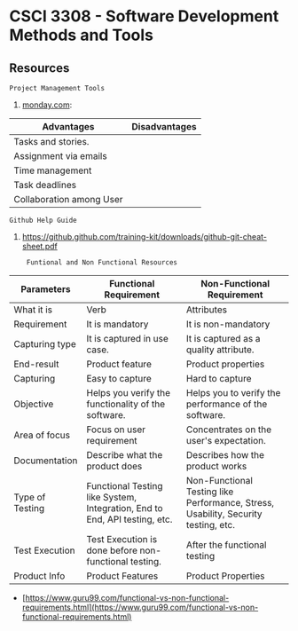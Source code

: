# CSCI 3308 - Software Development Methods and Tools
  

## Resources

    Project Management Tools

1) [monday.com](http://monday.com/):

|Advantages  | Disadvantages |
|--|--|
|  Tasks and stories.||
| Assignment via emails||
|Time management||
|Task deadlines||
|Collaboration among User||


    Github Help Guide

 1) https://github.github.com/training-kit/downloads/github-git-cheat-sheet.pdf
 




		 Funtional and Non Functional Resources



|**Parameters**  | **Functional Requirement** | **Non-Functional Requirement**|
|--|--|--|
|What it is|Verb |Attributes|
|Requirement|It is mandatory|It is non-mandatory|
|Capturing type|It is captured in use case.|It is captured as a quality attribute.|
|End-result|Product feature |Product properties|
|Capturing|Easy to capture |Hard to capture|
|Objective|Helps you verify the functionality of the software.|Helps you to verify the performance of the software.|
|Area of focus|Focus on user requirement|Concentrates on the user's expectation.|
|Documentation|Describe what the product does|Describes how the product works|
|Type of Testing|Functional Testing like System, Integration, End to End, API testing, etc.|Non-Functional Testing like Performance, Stress, Usability, Security testing, etc.|
|Test Execution|Test Execution is done before non-functional testing.|After the functional testing|
|Product Info|Product Features  |Product Properties|

* [https://www.guru99.com/functional-vs-non-functional-requirements.html](https://www.guru99.com/functional-vs-non-functional-requirements.html)


